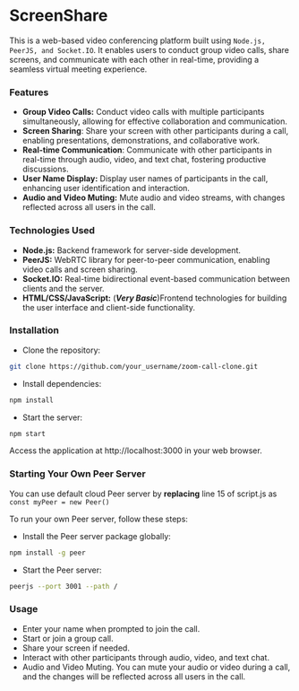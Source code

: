 # ScreenShare

This is a web-based video conferencing platform built using `Node.js, PeerJS, and Socket.IO`. It enables users to conduct group video calls, share screens, and communicate with each other in real-time, providing a seamless virtual meeting experience.

### Features
- **Group Video Calls:** Conduct video calls with multiple participants simultaneously, allowing for effective collaboration and communication.
- **Screen Sharing**: Share your screen with other participants during a call, enabling presentations, demonstrations, and collaborative work.
- **Real-time Communication**: Communicate with other participants in real-time through audio, video, and text chat, fostering productive discussions.
- **User Name Display:** Display user names of participants in the call, enhancing user identification and interaction.
- **Audio and Video Muting:** Mute audio and video streams, with changes reflected across all users in the call.

### Technologies Used
- **Node.js:** Backend framework for server-side development.
- **PeerJS:** WebRTC library for peer-to-peer communication, enabling video calls and screen sharing.
- **Socket.IO:** Real-time bidirectional event-based communication between clients and the server.
- **HTML/CSS/JavaScript:** (***Very Basic***)Frontend technologies for building the user interface and client-side functionality.

### Installation
- Clone the repository:

```bash
git clone https://github.com/your_username/zoom-call-clone.git 
```

- Install dependencies:

```bash
npm install
```

- Start the server:

```bash
npm start
```

Access the application at http://localhost:3000 in your web browser.

### Starting Your Own Peer Server
You can use default cloud Peer server by **replacing** line 15 of script.js as ```const myPeer = new Peer()```

To run your own Peer server, follow these steps:

- Install the Peer server package globally:
```bash
npm install -g peer
```

- Start the Peer server:

```bash
peerjs --port 3001 --path /
```

### Usage
- Enter your name when prompted to join the call.
- Start or join a group call.
- Share your screen if needed.
- Interact with other participants through audio, video, and text chat.
- Audio and Video Muting. You can mute your audio or video during a call, and the changes will be reflected across all users in the call. 

